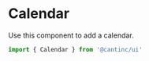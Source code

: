 # Calendar

Use this component to add a calendar.

```typescript
import { Calendar } from '@cantinc/ui'
```
